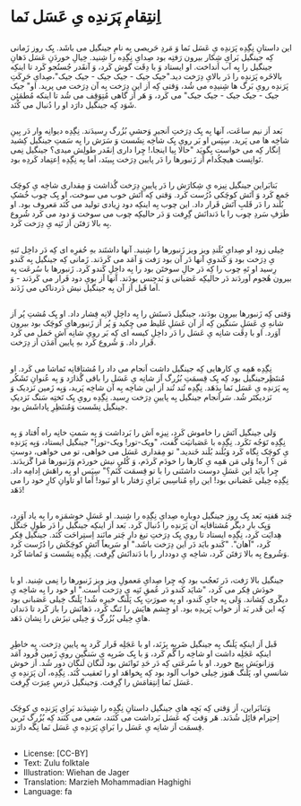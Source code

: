 # اِنتِقامِ پَرَندِه یِ عَسَل نَما

##
این داستانِ نِگِدِه پَرَندِه یِ عَسَل نَما وَ مَردِ حَریصی بِه نامِ جینگیل می باشَد. یِک روز زَمانی کِه جینگیل بَرایِ شِکار بیرون رَفتِه بود صِدایِ نِگِدِه را شِنید. خِیالِ خوردَنِ عَسَل دَهانِ جینگیل را بِه آب اَنداخت. او ایستاد وَ با دِقَت گوش کَرد، وَ آنقَدر جُستُجو کَرد تا اینکِه بالاخَره پَرَندِه را دَر بالایِ دِرَخت دید."جیک جیک - جیک جیک - جیک جیک"،صِدایِ حَرِکَتِ پَرَندِه رویِ بَرگ ها شِنیدِه می شُد، وَقتی کِه اَز این دِرَخت بِه آن دِرَخت می پرید. او" جیک جیک - جیک جیک - جیک جیک" می کَرد، وَ هَر اَز گاهی مُتِوَقِف می شُد تا اینکه مُطمَئِن شَوَد کِه جینگیل دارَد او را دُنبال می کُنَد.

##
بَعد اَز نیم ساعَت، آنها بِه یِک دِرَختِ اَنجیرِ وَحشیِ بُزُرگ رِسیدَند. نِگِدِه دیوانِه وار دَر بِینِ شاخِه ها می پَرید. سِپَس او بَر رویِ یِک شاخِه نِشَست وَ سَرَش را بِه سَمتِ جینگیل کِشید اِنگار کِه می خواست بِگویَد "حالا بِیا اینجا،! چِرا داری اِنقَدر طولِش میدی؟ جینگیل نِمی تَوانِست هیچکُدام اَز زَنبورها را دَر پایین دِرَخت بِبینَد، اَما بِه نِگِدِه اِعتِماد کَردِه بود.

##
بَنابَراین جینگیل نِیزه یِ شِکارَش را دَر پایینِ دِرَخت گُذاشت وَ مِقداری شاخِه یِ کوچَک جَمع کَرد وَ آتَش کوچَکی دُرُست کَرد. وَقتی کِه آتَش خوب می سوخت، او یِک چوب خُشکِ بُلَند را دَر قَلبِ آتَش قَرار داد. این چوب بِه اینکِه دود زِیادی تولید می کُنَد مَعروف بود. او طَرَفِ سَردِ چوب را با دَندانَش گِرِفت وَ دَر حالیکِه چوب می سوخت وَ دود می کَرد شُروع بِه بالا رَفتَن اَز تَنِه یِ دِرَخت کَرد.

##
خِیلی زود او صِدایِ بُلَندِ ویز ویز زَنبورها را شِنید. آنها داشتَند بهِ حُفرِه ای کِه دَر داخِل تَنهِ یِ دِرَخت بود وَ کَندویِ آنها دَر آن بود رَفت وَ آمَد می کَردَند. زَمانی کِه جینگیل بِه کَندو رِسید او تَهِ چوب را کِه دَر حالِ سوختَن بود را بِه داخِلِ کَندو کَرد. زَنبورها با سُرعَت بِه بیرون هُجوم آوردَند دَر حالیکِه عَصَبانی وَ بَدجِنس بودَند. آنها اَز بویِ دود فَرار می کَردَند - وَ اَما قَبل اَز آن بِه جینگیل نیش دَردناکی می زَدَند.

##
وَقتی کِه زَنبورها بیرون بودَند، جینگیل دَستَش را بِه داخِلِ لانِه فِشار داد. او یِک مُشتِ پُر اَز شانهِ یِ عَسَلِ سَنگین کِه اَز آن عَسَلِ غَلیظ می چِکید وَ پُر اَز زَنبورهایِ کوچَک بود بیرون آوَرد. او با دِقَت شانِه یِ عَسَل را دَر داخِلِ کیسه ای کِه بَر رویِ شانِه اَش حَمل می کَرد قَرار داد. وَ شُروع کَرد بهِ پایین آمَدَن اَز دِرَخت.

##
نِگِدِه هَمِه یِ کارهایی کِه جینگیل داشت اَنجام می داد را مُشتاقانِه تَماشا می کَرد. او مُنتَظِرجینگیل بود کِه یِک قِسمَتِ بُزُرگ اَز شانِه یِ عَسَل را باقی گُذارَد وَ بِه عُنوانِ تَشَکُر بِه پَرَندِه یِ عَسَل نَما بِدَهَد. نِگِدِه تُند تُند اَز این شاخِه بِه آن شاخِه پَرید، وَبِه زَمین نَزدیک وَ نَزدیکتَر شُد. سَراَنجام جینگیل بِه پایینِ دِرَخت رِسید. نِگِدِه رویِ یِک تَختِه سَنگ نَزدیکِ جینگیل نِشَست وَمُنتَظِرِ پاداشَش بود.

##
وَلی جینگیل آتَش را خاموش کَرد، نِیزِه اَش را بَرداشت وَ بِه سَمتِ خانِه راه اُفتاد وَ بِه نِگِدِه تَوَجُه نَکَرد. نِگِدِه با عَصَبانیَت گُفت، "ویک-تور! ویک-تور!" جینگیل ایستاد، وَبِه پَرَندِه یِ کوچَک نِگاه کَرد وَبُلَند بُلَند خَندید." تو مِقداری عَسَل می خواهی، تو می خواهی، دوستِ مَن ؟ آره! وَلی مَن هَمِه یِ کارها را خودَم کَردَم، وَ کُلی نیش خوردَم وَزَنبورها مَرا گَزیدَند. چِرا بایَد این عَسَلِ دوست داشتَنی را با تو قِسمَت کُنَم؟" سِپَس او بِه راهَش اِدامِه داد. نِگِدِه خِیلی عَصَبانی بود! این راهِ مُناسِبی بَرایِ رَفتار با او نَبود! اَما او تاوانِ کارِ خود را می دَهَد!

##
چَند هَفتِه بَعد یِک روز جینگیل دوبارِه صِدایِ نِگِدِه را شِنید. او عَسَلِ خوشمَزِه را بِه یاد آوَرد، وَیِک بارِ دیگَر مُشتاقانِه آن پَرَندِه را دُنبال کَرد. بَعد اَز اینکِه جینگیل را دَر طولِ جَنگَل هِدایَت کَرد، نِگِدِه ایستاد تا رویِ یِک دِرَختِ تیغ دارِ چَتر مانَند اِستِراحَت کُنَد. جینگیل فِکر کَرد، "آهان". "کَندو بایَد دَر این دِرَخت باشَد." او سَریعاََ آتَشِ کوچَکَش را دُرُست کَرد وَشُروع بِه بالا رَفتَن کَرد، شاخِه یِ دوددار را با دَندانَش گِرِفت. نِگِدِه نِشَست وَ تَماشا کَرد.

##
جینگیل بالا رَفت، دَر تَعجُب بود کِه چِرا صِدایِ مَعمولِ ویز ویز زَنبورها را نِمی شِنید. او با خودَش فِکر می کَرد، "شایَد کَندو دَر عُمقِ تَنِه یِ دِرَخت اَست." او خود را بِه شاخِه یِ دیگَری کِشاند. وَلی بِه جایِ کَندو، او بِه صورَتِ یِک پَلَنگ خیرِه شُد! پَلَنگ خِیلی عَصَبانی بود کِه این قَدر بَد اَز خواب پَریدِه بود. او چِشم هایَش را تَنگ کَرد، دَهانَش را باز کَرد تا دَندان هایِ خِیلی بُزُرگ وَ خِیلی تیزَش را نِشان دَهَد.

##
قَبل اَز اینکِه پَلَنگ بِه جینگیل ضَربِه بِزَنَد، او با عَجَلِه فَرار کَرد بِه پایینِ دِرَخت. بِه خاطِرِ اینکِه عَجَلِه داشت او شاخِه را گُم کَرد، وَ با یِک ضَربِه یِ سَنگین رویِ زَمین فُرود آمَد وَزانویَش پیچ خورد. او با سُرعَتی کِه دَر حَدِ تَوانَش بود لَنگان لَنگان دور شُد. اَز خوش شانسیِ او، پَلَنگ هَنوز خِیلی خواب آلود بود کِه بِخواهَد او را تَعقیب کُنَد. نِگِدِه، آن پَرَندِه یِ عَسَل نَما اِنتِقامَش را گِرِفت. وَجینگیل دَرسِ عِبرَت گِرِفت.

##
وَبَنابَراین، اَز وَقتی کِه بَچِه هایِ جینگیل داستانِ نِگِدِه را شِنیدَند بَرایِ پَرَندِه یِ کوچَک اِحتِرام قائِل شُدَند. هَر وَقت کِه عَسَل بَرداشت می کُنَند، سَعی می کُنَند کِه بُزُرگ تَرین قِسمَت اَز شانِه یِ عَسَل را بَرایِ پَرَندِه یِ عَسَل نَما نِگَه دارَند.

##
* License: [CC-BY]
* Text: Zulu folktale
* Illustration: Wiehan de Jager
* Translation: Marzieh Mohammadian Haghighi
* Language: fa
